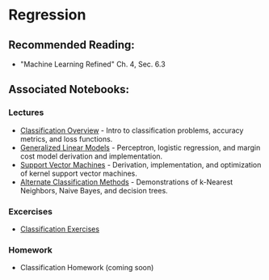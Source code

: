 # Regression

## Recommended Reading:

- "Machine Learning Refined" Ch. 4, Sec. 6.3

## Associated Notebooks:

### Lectures
- [Classification Overview](lecture-classification_overview.ipynb) - Intro to classification problems, accuracy metrics, and loss functions. 
- [Generalized Linear Models](lecture-generalized_linear_models.ipynb) - Perceptron, logistic regression, and margin cost model derivation and implementation.
- [Support Vector Machines](lecture-support_vector_machines.ipynb) - Derivation, implementation, and optimization of kernel support vector machines.
- [Alternate Classification Methods](lecture-alternate_classification_methods.ipynb) - Demonstrations of k-Nearest Neighbors, Naive Bayes, and decision trees.
### Excercises
- [Classification Exercises](exercises-classification.ipynb)

### Homework
- Classification Homework (coming soon)

